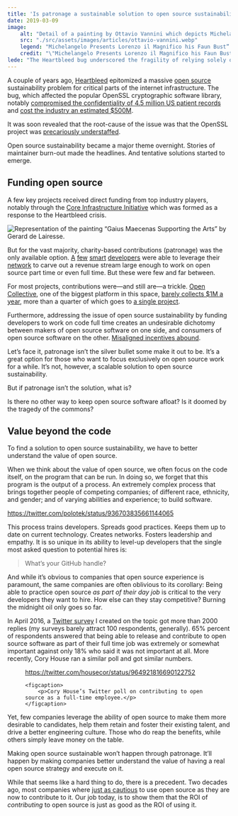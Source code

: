 ```yaml
---
title: 'Is patronage a sustainable solution to open source sustainability?'
date: 2019-03-09
image:
    alt: "Detail of a painting by Ottavio Vannini which depicts Michelangelo presening a faun bust to the renaissance patron Lorenzo il Magnifico."
    src: "./src/assets/images/articles/ottavio-vannini.webp"
    legend: "Michelangelo Presents Lorenzo il Magnifico his Faun Bust” (detail) by Ottavio Vannini, 1635. Lorenzo de' Medici was a powerful magnate, politician, and patron of the Italian Renaissance, especially known for supporting the work of Botticelli and Michelangelo."
    credit: "\"Michelangelo Presents Lorenzo il Magnifico his Faun Bust\" (detail) by Ottavio Vannini, 1635"
lede: "The Heartbleed bug underscored the fragility of relying solely on patronage for open source sustainability. The real breakthrough will come from businesses understanding how _they_ can benefit from contributing to open source and aligning their efforts accordingly."
---
```


A couple of years ago, [Heartbleed](http://heartbleed.com/) epitomized a massive [open source](https://hackernoon.com/tagged/open-source) sustainability problem for critical parts of the internet infrastructure. The bug, which affected the popular OpenSSL cryptographic software library, notably [compromised the confidentiality of 4.5 million US patient records](http://time.com/3148773/report-devastating-heartbleed-flaw-was-used-in-hospital-hack/) and [cost the industry an estimated $500M](http://www.eweek.com/security/heartbleed-ssl-flaw-s-true-cost-will-take-time-to-tally).

It was soon revealed that the root-cause of the issue was that the OpenSSL project was [precariously understaffed](http://blog.ssh.com/free-can-make-you-bleed).

Open source sustainability became a major theme overnight. Stories of maintainer burn-out made the headlines. And tentative solutions started to emerge.

## Funding open source

A few key projects received direct funding from top industry players, notably through the [Core Infrastructure Initiative](https://www.coreinfrastructure.org/) which was formed as a response to the Heartbleed crisis.

![Representation of the painting “Gaius Maecenas Supporting the Arts” by Gerard de Lairesse.](./assets/images/articles/Lairesse_Maecenas.jpg "“Gaius Maecenas Supporting the Arts”, Gerard de Lairesse, date unknown. Maecenas was a notable patron of poets, such as Horace and Virgil. Many languages still use the term “mecenate”—derived from Maecenas—for patronage.")

But for the vast majority, charity-based contributions (patronage) was the only available option. [A](https://www.henryzoo.com/blog/2018/03/02/in-pursuit-of-open-source-part-1.html) [few](https://hueniverse.com/giving-thanks-on-making-my-open-source-work-sustainable-aa4fa48ae4d2) [smart](https://marijnhaverbeke.nl/fund/) [developers](https://medium.freecodecamp.org/between-the-wires-an-interview-with-vue-js-creator-evan-you-e383cbf57cc4) were able to leverage their [network](https://hackernoon.com/tagged/network) to carve out a revenue stream large enough to work on open source part time or even full time. But these were few and far between.

For most projects, contributions were—and still are—a trickle. [Open Collective](https://opencollective.com/), one of the biggest platform in this space, [barely collects $1M a year](https://medium.com/open-collective/december-2017-investors-update-474ea0e35f4d), more than a quarter of which goes to [a single project](https://opencollective.com/webpack).

Furthermore, addressing the issue of open source sustainability by funding developers to work on code full time creates an undesirable dichotomy between makers of open source software on one side, and consumers of open source software on the other. [Misaligned incentives abound](http://david.heinemeierhansson.com/2013/the-perils-of-mixing-open-source-and-money.html).

Let’s face it, patronage isn’t the silver bullet some make it out to be. It’s a great option for those who want to focus exclusively on open source work for a while. It’s not, however, a scalable solution to open source sustainability.

But if patronage isn’t the solution, what is?

Is there no other way to keep open source software afloat? Is it doomed by the tragedy of the commons?

## Value beyond the code

To find a solution to open source sustainability, we have to better understand the value of open source.

When we think about the value of open source, we often focus on the code itself, on the program that can be run. In doing so, we forget that this program is the output of a process. An extremely complex process that brings together people of competing companies; of different race, ethnicity, and gender; and of varying abilities and experience; to build software.

https://twitter.com/polotek/status/936703835661144065

This process trains developers. Spreads good practices. Keeps them up to date on current technology. Creates networks. Fosters leadership and empathy. It is so unique in its ability to level-up developers that the single most asked question to potential hires is:

> What’s your GitHub handle?

And while it’s obvious to companies that open source experience is paramount, the same companies are often oblivious to its corollary: Being able to practice open source _as part of their day job_ is critical to the very developers they want to hire. How else can they stay competitive? Burning the midnight oil only goes so far.

In April 2016, a [Twitter survey](https://twitter.com/tobie/status/725094755068186624) I created on the topic got more than 2000 replies (my surveys barely attract 100 respondents, generally). 65% percent of respondents answered that being able to release and contribute to open source software as part of their full time job was extremely or somewhat important against only 18% who said it was not important at all. More recently, Cory House ran a similar poll and got similar numbers.

<figure>

https://twitter.com/housecor/status/964921816690122752

    <figcaption>
        <p>Cory House’s Twitter poll on contributing to open source as a full-time employee.</p>
    </figcaption>
</figure>

Yet, few companies leverage the ability of open source to make them more desirable to candidates, help them retain and foster their existing talent, and drive a better engineering culture. Those who do reap the benefits, while others simply leave money on the table.

Making open source sustainable won’t happen through patronage. It’ll happen by making companies better understand the value of having a real open source strategy and execute on it.

While that seems like a hard thing to do, there is a precedent. Two decades ago, most companies where [just as cautious](https://web.archive.org/web/20011108013601/http://www.suntimes.com/output/tech/cst-fin-micro01.html) to use open source as they are now to contribute to it. Our job today, is to show them that the ROI of _contributing_ to open source is just as good as the ROI of using it.
